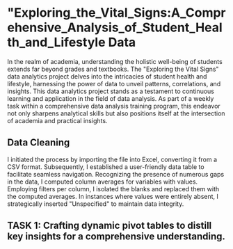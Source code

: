# "Exploring_the_Vital_Signs:A_Comprehensive_Analysis_of_Student_Health_and_Lifestyle Data
In the realm of academia, understanding the holistic well-being of students extends far beyond grades and textbooks. The "Exploring the Vital Signs" data analytics project delves into the intricacies of student health and lifestyle, harnessing the power of data to unveil patterns, correlations, and insights. 
This data analytics project stands as a testament to continuous learning and application in the field of data analysis. As part of a weekly task within a comprehensive data analysis training program, this endeavor not only sharpens analytical skills but also positions itself at the intersection of academia and practical insights.

## Data Cleaning
I initiated the process by importing the file into Excel, converting it from a CSV format. Subsequently, I established a user-friendly data table to facilitate seamless navigation. Recognizing the presence of numerous gaps in the data, I computed column averages for variables with values. Employing filters per column, I isolated the blanks and replaced them with the computed averages. In instances where values were entirely absent, I strategically inserted "Unspecified" to maintain data integrity.

## TASK 1: Crafting dynamic pivot tables to distill key insights for a comprehensive understanding.
